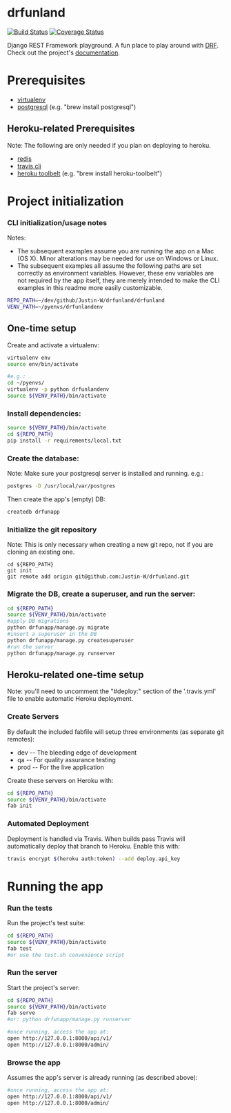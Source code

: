 # drfunland
[![Build Status](https://travis-ci.org/Justin-W/drfunland.svg?branch=master)](https://travis-ci.org/Justin-W/drfunland)
[![Coverage Status](https://coveralls.io/repos/Justin-W/drfunland/badge.svg?branch=master&service=github)](https://coveralls.io/github/Justin-W/drfunland?branch=master)

Django REST Framework playground. A fun place to play around with [DRF](http://www.django-rest-framework.org/). Check out the project's [documentation](http://Justin-W.github.io/drfunland/).

# Prerequisites
- [virtualenv](https://virtualenv.pypa.io/en/latest/)
- [postgresql](http://www.postgresql.org/) (e.g. "brew install postgresql")

## Heroku-related Prerequisites
Note: The following are only needed if you plan on deploying to heroku.
- [redis](http://redis.io/)
- [travis cli](http://blog.travis-ci.com/2013-01-14-new-client/)
- [heroku toolbelt](https://toolbelt.heroku.com/) (e.g. "brew install heroku-toolbelt")

# Project initialization

### CLI initialization/usage notes
Notes:
- The subsequent examples assume you are running the app on a Mac (OS X).
Minor alterations may be needed for use on Windows or Linux.
- The subsequent examples all assume the following paths are set correctly as environment variables.
However, these env variables are not required by the app itself, they are merely intended to make the CLI examples
in this readme more easily customizable.
```bash
REPO_PATH=~/dev/github/Justin-W/drfunland/drfunland
VENV_PATH=~/pyenvs/drfunlandenv
```

## One-time setup
Create and activate a virtualenv:

```bash
virtualenv env
source env/bin/activate

#e.g.:
cd ~/pyenvs/
virtualenv -p python drfunlandenv
source ${VENV_PATH}/bin/activate
```

### Install dependencies:

```bash
source ${VENV_PATH}/bin/activate
cd ${REPO_PATH}
pip install -r requirements/local.txt
```

### Create the database:
Note: Make sure your postgresql server is installed and running. e.g.:
```bash
postgres -D /usr/local/var/postgres
```

Then create the app's (empty) DB:
```bash
createdb drfunapp
```

### Initialize the git repository
Note: This is only necessary when creating a new git repo, not if you are cloning an existing one.
```
cd ${REPO_PATH}
git init
git remote add origin git@github.com:Justin-W/drfunland.git
```

### Migrate the DB, create a superuser, and run the server:
```bash
cd ${REPO_PATH}
source ${VENV_PATH}/bin/activate
#apply DB migrations
python drfunapp/manage.py migrate
#insert a superuser in the DB
python drfunapp/manage.py createsuperuser
#run the server
python drfunapp/manage.py runserver
```

## Heroku-related one-time setup
Note: you'll need to uncomment the "#deploy:" section of the '.travis.yml' file to enable automatic Heroku deployment.

### Create Servers
By default the included fabfile will setup three environments (as separate git remotes):

- dev -- The bleeding edge of development
- qa -- For quality assurance testing
- prod -- For the live application

Create these servers on Heroku with:

```bash
cd ${REPO_PATH}
source ${VENV_PATH}/bin/activate
fab init
```

### Automated Deployment
Deployment is handled via Travis. When builds pass Travis will automatically deploy that branch to Heroku. Enable this with:
```bash
travis encrypt $(heroku auth:token) --add deploy.api_key
```

# Running the app

### Run the tests
Run the project's test suite:

```bash
cd ${REPO_PATH}
source ${VENV_PATH}/bin/activate
fab test
#or use the test.sh convenience script
```

### Run the server
Start the project's server:

```bash
cd ${REPO_PATH}
source ${VENV_PATH}/bin/activate
fab serve
#or: python drfunapp/manage.py runserver

#once running, access the app at:
open http://127.0.0.1:8000/api/v1/
open http://127.0.0.1:8000/admin/
```

### Browse the app
Assumes the app's server is already running (as described above):

```bash
#once running, access the app at:
open http://127.0.0.1:8000/api/v1/
open http://127.0.0.1:8000/admin/
```
